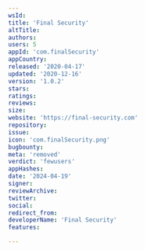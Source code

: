 ```yaml
---
wsId: 
title: 'Final Security'
altTitle: 
authors: 
users: 5
appId: 'com.finalSecurity'
appCountry: 
released: '2020-04-17'
updated: '2020-12-16'
version: '1.0.2'
stars: 
ratings: 
reviews: 
size: 
website: 'https://final-security.com'
repository: 
issue: 
icon: 'com.finalSecurity.png'
bugbounty: 
meta: 'removed'
verdict: 'fewusers'
appHashes: 
date: '2024-04-19'
signer: 
reviewArchive: 
twitter: 
social: 
redirect_from: 
developerName: 'Final Security'
features: 

---
```


